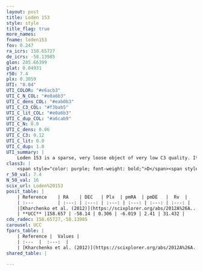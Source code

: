 ```yaml
---
layout: post
title: Loden 153
style: style
title_flag: true
more_names: 
fname: loden153
fov: 0.247
ra_icrs: 158.65727
de_icrs: -58.13985
glon: 285.66399
glat: 0.04931
r50: 7.4
plx: 0.3059
UTI: "0.04"
UTI_COLOR: "#e6acb3"
UTI_C_N_COL: "#e0a6b3"
UTI_C_dens_COL: "#eab0b3"
UTI_C_C3_COL: "#f3bab5"
UTI_C_lit_COL: "#e0a6b3"
UTI_C_dup_COL: "#a6cab9"
UTI_C_N: 0.0
UTI_C_dens: 0.06
UTI_C_C3: 0.12
UTI_C_lit: 0.0
UTI_C_dup: 1.0
UTI_summary: |
    Loden 153 is a sparse, very loose object of very low C3 quality. It is rarely studied in the literature, with no articles listed in the last 13 years.<br><br><span style="color: #99180f; font-weight: bold;">Warning: </span>contains less than 25 stars with <i>P>0.5</i> estimated.
class3: |
    <span style="color: purple; font-weight: bold;">D</span><span style="color: red; font-weight: bold;">C</span>
r_50_val: 7.4
N_50_val: 16
scix_url: Loden%20153
posit_table: |
    | Reference    | RA    | DEC   | Plx  | pmRA  | pmDE   |  Rv  |
    | :---         | :---: | :---: | :---: | :---: | :---: | :---: |
    |[Kharchenko et al. (2012)](https://scixplorer.org/abs/2012A%26A...543A.156K) | 158.67 | -58.13 | -- | -7.11 | 4.36 | -- |
    | **UCC** |158.657 | -58.14 | 0.306 | -6.019 | 2.41 | 31.432 | 
cds_radec: 158.65727,-58.13985
carousel: UCC
fpars_table: |
    | Reference |  Values |
    | :---  |  :---:  |
    | [Kharchenko et al. (2012)](https://scixplorer.org/abs/2012A%26A...543A.156K) | `e_bv=0.323, distance=3015, log_age=6.3, metallicity=0.191` |
shared_table: |
    
---
```

